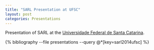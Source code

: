 ```yaml
---
title: "SARL Presentation at UFSC"
layout: post
categories: Presentations
---
```



Presentation of SARL at the [Universidade Federal de Santa Catarina](http://ufsc.br/).

{% bibliography --file presentations --query @*[key=sarl2014ufsc] %}




